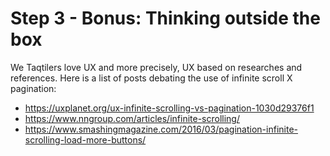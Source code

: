 # Step 3 - Bonus: Thinking outside the box

We Taqtilers love UX and more precisely, UX based on researches and references. Here is a  list of posts debating the use of infinite scroll X pagination:

- https://uxplanet.org/ux-infinite-scrolling-vs-pagination-1030d29376f1
- https://www.nngroup.com/articles/infinite-scrolling/
- https://www.smashingmagazine.com/2016/03/pagination-infinite-scrolling-load-more-buttons/
